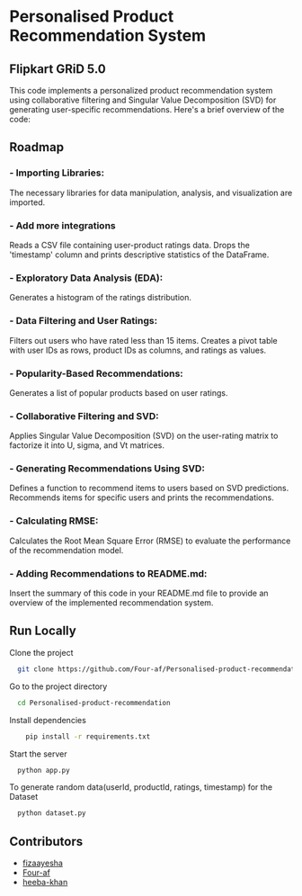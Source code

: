 # Personalised Product Recommendation System
## Flipkart GRiD 5.0
This code implements a personalized product recommendation system using collaborative filtering and Singular Value Decomposition (SVD) for generating user-specific recommendations. Here's a brief overview of the code:

## Roadmap

### - Importing Libraries:
The necessary libraries for data manipulation, analysis, and visualization are imported.

### - Add more integrations
Reads a CSV file containing user-product ratings data.
Drops the 'timestamp' column and prints descriptive statistics of the DataFrame.

### - Exploratory Data Analysis (EDA):
Generates a histogram of the ratings distribution.

### - Data Filtering and User Ratings:
Filters out users who have rated less than 15 items.
Creates a pivot table with user IDs as rows, product IDs as columns, and ratings as values.

### - Popularity-Based Recommendations:
Generates a list of popular products based on user ratings.

### - Collaborative Filtering and SVD:
Applies Singular Value Decomposition (SVD) on the user-rating matrix to factorize it into U, sigma, and Vt matrices.

### - Generating Recommendations Using SVD:
Defines a function to recommend items to users based on SVD predictions.
Recommends items for specific users and prints the recommendations.

### - Calculating RMSE:
Calculates the Root Mean Square Error (RMSE) to evaluate the performance of the recommendation model.

### - Adding Recommendations to README.md:
Insert the summary of this code in your README.md file to provide an overview of the implemented recommendation system.
## Run Locally

Clone the project

```bash
  git clone https://github.com/Four-af/Personalised-product-recommendation.git
```

Go to the project directory

```bash
  cd Personalised-product-recommendation
```

Install dependencies

```bash
    pip install -r requirements.txt
```

Start the server

```bash
  python app.py
```
To generate random data(userId, productId, ratings, timestamp) for the Dataset

```bash
  python dataset.py
```



## Contributors

- [fizaayesha](https://github.com/fizaayesha)
- [Four-af](https://github.com/Four-af/)
- [heeba-khan](https://github.com/heeba-khan)